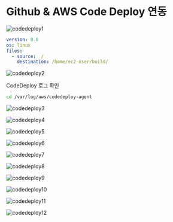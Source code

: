 # Github & AWS Code Deploy 연동


![codedeploy1](./images/github/codedeploy1.png)

```yml
version: 0.0
os: linux
files:
  - source:  /
    destination: /home/ec2-user/build/
```


![codedeploy2](./images/github/codedeploy2.png)

CodeDeploy 로그 확인

```bash
cd /var/log/aws/codedeploy-agent
```

![codedeploy3](./images/github/codedeploy3.png)

![codedeploy4](./images/github/codedeploy4.png)

![codedeploy5](./images/github/codedeploy5.png)

![codedeploy6](./images/github/codedeploy6.png)

![codedeploy7](./images/github/codedeploy7.png)

![codedeploy8](./images/github/codedeploy8.png)

![codedeploy9](./images/github/codedeploy9.png)

![codedeploy10](./images/github/codedeploy10.png)

![codedeploy11](./images/github/codedeploy11.png)

![codedeploy12](./images/github/codedeploy12.png)
